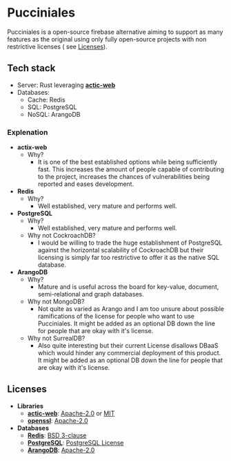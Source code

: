 # Pucciniales

Pucciniales is a open-source firebase alternative aiming to support as many features as the original using only fully open-source projects with non restrictive licenses ( see [Licenses](#licenses)).

## Tech stack

- Server: Rust leveraging **[actic-web](https://github.com/actix/actix-web)**
- Databases:
  - Cache: Redis
  - SQL: PostgreSQL
  - NoSQL: ArangoDB

### Explenation

- **actix-web**
  - Why?
    - It is one of the best established options while being sufficiently fast. This increases the amount of people capable of contributing to the project, increases the chances of vulnerabilities being reported and eases development.
- **Redis**
  - Why?
    - Well established, very mature and performs well.
- **PostgreSQL**
  - Why?
    - Well established, very mature and performs well.
  - Why not CockroachDB?
    - I would be willing to trade the huge establishment of PostgreSQL against the horizontal scalability of CockroachDB but their licensing is simply far too restrictive to offer it as the native SQL database.
- **ArangoDB**
  - Why?
    - Mature and is useful across the board for key-value, document, semi-relational and graph databases.
  - Why not MongoDB?
    - Not quite as varied as Arango and I am too unsure about possible ramifications of the license for people who want to use Pucciniales. It might be added as an optional DB down the line for people that are okay with it's license.
  - Why not SurrealDB?
    - Also quite interesting but their current License disallows DBaaS which would hinder any commercial deployment of this product. It might be added as an optional DB down the line for people that are okay with it's license.

## Licenses

- **Libraries**
  - **[actic-web](https://crates.io/crates/actix-web)**: [Apache-2.0](https://tldrlegal.com/license/apache-license-2.0-(apache-2.0)) or [MIT](https://tldrlegal.com/license/mit-license)
  - **[openssl](https://crates.io/crates/openssl)**: [Apache-2.0](https://tldrlegal.com/license/apache-license-2.0-(apache-2.0))
- **Databases**
  - **[Redis](https://redis.io)**: [BSD 3-clause](https://tldrlegal.com/license/bsd-3-clause-license-(revised))
  - **[PostgreSQL](https://www.postgresql.org)**: [PostgreSQL License](https://tldrlegal.com/license/postgresql-license-(postgresql))
  - **[ArangoDB](https://www.arangodb.com)**: [Apache-2.0](https://tldrlegal.com/license/apache-license-2.0-(apache-2.0))
